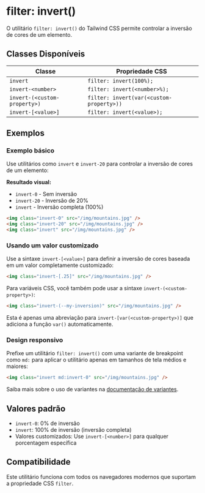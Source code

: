 # filter: invert()

O utilitário `filter: invert()` do Tailwind CSS permite controlar a inversão de cores de um elemento.

## Classes Disponíveis

| Classe | Propriedade CSS |
|--------|----------------|
| `invert` | `filter: invert(100%);` |
| `invert-<number>` | `filter: invert(<number>%);` |
| `invert-(<custom-property>)` | `filter: invert(var(<custom-property>))` |
| `invert-[<value>]` | `filter: invert(<value>);` |

## Exemplos

### Exemplo básico

Use utilitários como `invert` e `invert-20` para controlar a inversão de cores de um elemento:

**Resultado visual:**
- `invert-0` - Sem inversão
- `invert-20` - Inversão de 20%
- `invert` - Inversão completa (100%)

```html
<img class="invert-0" src="/img/mountains.jpg" />
<img class="invert-20" src="/img/mountains.jpg" />
<img class="invert" src="/img/mountains.jpg" />
```

### Usando um valor customizado

Use a sintaxe `invert-[<value>]` para definir a inversão de cores baseada em um valor completamente customizado:

```html
<img class="invert-[.25]" src="/img/mountains.jpg" />
```

Para variáveis CSS, você também pode usar a sintaxe `invert-(<custom-property>)`:

```html
<img class="invert-(--my-inversion)" src="/img/mountains.jpg" />
```

Esta é apenas uma abreviação para `invert-[var(<custom-property>)]` que adiciona a função `var()` automaticamente.

### Design responsivo

Prefixe um utilitário `filter: invert()` com uma variante de breakpoint como `md:` para aplicar o utilitário apenas em tamanhos de tela médios e maiores:

```html
<img class="invert md:invert-0" src="/img/mountains.jpg" />
```

Saiba mais sobre o uso de variantes na [documentação de variantes](../variants.md).

## Valores padrão

- `invert-0`: 0% de inversão
- `invert`: 100% de inversão (inversão completa)
- Valores customizados: Use `invert-[<number>]` para qualquer porcentagem específica

## Compatibilidade

Este utilitário funciona com todos os navegadores modernos que suportam a propriedade CSS `filter`.

